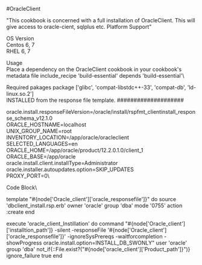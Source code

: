 #OracleClient<br/>



"This cookbook is concerned with a full installation of OracleClient. This will give access to oracle-cient, sqlplus etc.
Platform Support\"



OS	Version\
Centos	6, 7\
RHEL	6, 7

Usage\
Place a dependency on the OracleClient cookbook in your cookbook's metadata file include_recipe 'build-essential' depends 'build-essential'\

Required pakages package ['glibc', 'compat-libstdc++-33', 'compat-db', 'ld-linux.so.2']\
INSTALLED from the response file template\.
####################


oracle.install.responseFileVersion=/oracle/install/rspfmt_clientinstall_response_schema_v12.1.0\
ORACLE_HOSTNAME=localhost\
UNIX_GROUP_NAME=root\
INVENTORY_LOCATION=/app/oracle/oracleclient\
SELECTED_LANGUAGES=en\
ORACLE_HOME=/app/oracle/product/12.2.0.1.0/client_1\
ORACLE_BASE=/app/oracle\
oracle.install.client.installType=Administrator\
oracle.installer.autoupdates.option=SKIP_UPDATES\
PROXY_PORT=0\


Code Block\


template "#{node['Oracle_client']['oracle_responsefile']}" do
source 'dbclient_install.rsp.erb'
owner 'oracle'
group 'dba'
mode '0755'
action :create
end

execute 'oracle_client_Instillation' do
command "#{node['Oracle_client']['installtion_path']} -silent -responseFile '#{node['Oracle_client']['oracle_responsefile']}' -ignoreSysPrereqs -waitforcompletion -showProgress oracle.install.option=INSTALL_DB_SWONLY"
user 'oracle'
group 'dba'
not_if{::File.exist?("#{node['oracle_client']['Product_path']}")}
ignore_failure true
end
